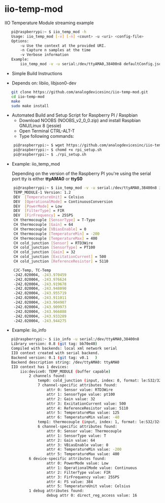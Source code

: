 # iio-temp-mod
IIO Temperature Module streaming example 


 ```bash
	pi@raspberrypi:~ $ iio_temp_mod -h
	Usage: iio_temp_mod [-v] [-n] <count> -u <uri> <config-file>
	Options:
		-u Use the context at the provided URI.
		-n Capture n samples at the time
		-v Verbose information
	Example:
		iio_temp_mod -v -u serial:/dev/ttyAMA0,38400n8 defaultConfig.json
  ```

* Simple Build Instructions
 + Depends on: libiio, libjson0-dev
 ```bash
 	git clone https://github.com/analogdevicesinc/iio-temp-mod.git
	cd iio-temp-mod
	make
	sudo make install
 ```

* Automated Build and Setup Script for Raspberry PI / Raspbian
  - Download NOOBS (NOOBS_v2_0_0.zip) and install Raspbian GNU/Linux 8 (jessie)
  - Open Terminal CTRL-ALT-T
  - Type following commands:

```bash
	pi@raspberrypi:~ $ wget https://github.com/analogdevicesinc/iio-temp-mod/blob/master/rpi_setup.sh
	pi@raspberrypi:~ $ chomd +x rpi_setup.sh
	pi@raspberrypi:~ $ ./rpi_setup.sh
 ```

 * Example: iio_temp_mod

   Depending on the version of the Raspberry PI you're using the serial port tty is either **ttyAMA0** or **ttyS0**

```bash
	pi@raspberrypi:~ $ iio_temp_mod -v -u serial:/dev/ttyAMA0,38400n8 iio-temp-mod/defaultConfig.json
	TEMP_MODULE-1 Version: 1.2
	DEV  [TemperatureUnit] = Celsius
	DEV  [OperationalMode] = ContinuousConversion
	DEV  [PowerMode] = Low
	DEV  [FilterType] = FIR
	DEV  [FirFrequency] = 25SPS
	CH thermocouple [SensorType] = T-Type
	CH thermocouple [Gain] = 64
	CH thermocouple [VBiasEnable] = 0
	CH thermocouple [TemperatureMin] = -200
	CH thermocouple [TemperatureMax] = 400
	CH cold_junction [Sensor] = RTD3Wire
	CH cold_junction [SensorType] = PT100
	CH cold_junction [Gain] = 32
	CH cold_junction [ExcitationCurrent] = 500
	CH cold_junction [ReferenceResistor] = 5110

	CJC-Temp, TC-Temp
	-242.020004, -243.970459
	-242.020004, -243.976624
	-242.020004, -243.919678
	-242.020004, -243.948090
	-242.020004, -243.955719
	-242.020004, -243.911011
	-242.020004, -243.904907
	-242.020004, -243.909973
	-242.020004, -243.966888
	-242.020004, -243.933289
	-242.020004, -243.944275
 ```

 * Example: iio_info
 
 ```bash
	pi@raspberrypi:~ $ iio_info -u serial:/dev/ttyAMA0,38400n8
	Library version: 0.8 (git tag: bb70e40)
	Compiled with backends: local xml network serial
	IIO context created with serial backend.
	Backend version: 0.1 (git tag: v0.1   )
	Backend description string: /dev/ttyAMA0: ttyAMA0
	IIO context has 1 devices:
		iio:device0: TEMP_MODULE (buffer capable)
			2 channels found:
				temp0: cold_junction (input, index: 0, format: le:S32/32>>0)
				7 channel-specific attributes found:
					attr 0: Sensor value: RTD3Wire
					attr 1: SensorType value: pt100
					attr 2: Gain value: 32
					attr 3: ExcitationCurrent value: 500
					attr 4: ReferenceResistor value: 5110
					attr 5: TemperatureMax value: 125
					attr 6: TemperatureMin value: -40
				temp1: thermocouple (input, index: 1, format: le:S32/32>>1)
				6 channel-specific attributes found:
					attr 0: Sensor value: Thermocouple
					attr 1: SensorType value: T
					attr 2: Gain value: 64
					attr 3: VBiasEnable value: 0
					attr 4: TemperatureMin value: -200
					attr 5: TemperatureMax value: 400
			6 device-specific attributes found:
					attr 0: PowerMode value: Low
					attr 1: OperationalMode value: Continuous
					attr 2: FilterType value: FIR
					attr 3: FirFrequency value: 25SPS
					attr 4: FS value: 384
					attr 5: TemperatureUnit value: Celsius
			1 debug attributes found:
					debug attr 0: direct_reg_access value: 16
 ```
